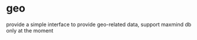 # geo
provide a simple interface to provide geo-related data, support maxmind db only at the moment
